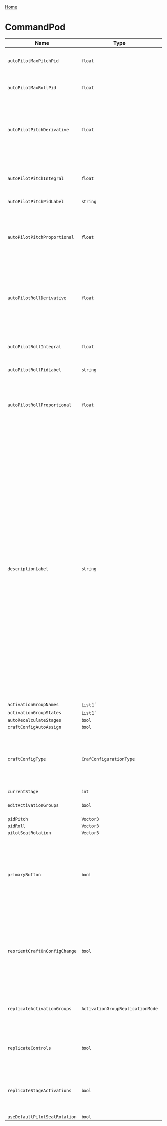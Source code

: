[Home](https://wnp78.github.io/Sr2Xml/)

# CommandPod


|Name|Type|Description|
|--|--|--|
|`autoPilotMaxPitchPid`|`float`|Adjusts the range of the PID sliders in the UI...does not impact flight performance.|
|`autoPilotMaxRollPid`|`float`|Adjusts the range of the PID sliders in the UI...does not impact flight performance.|
|`autoPilotPitchDerivative`|`float`|Used to reduce overshooting/oscillations, although excessive amounts will introduce oscillation. Highly maneuverable crafts will not tolerate much if any derivative without introducing oscillation.|
|`autoPilotPitchIntegral`|`float`|Attempts to compensate for cases where the proportional is not sufficient to maintain the target. Not typically recommended for roll.|
|`autoPilotPitchPidLabel`|`string`||
|`autoPilotPitchProportional`|`float`|The primary value which dictates how strongly the auto-pilot reacts to errors.  Craft with large control lag will need proportional reduced considerably below the craft's maximum rate to get oscillation to an acceptable level.|
|`autoPilotRollDerivative`|`float`|Used to reduce overshooting/oscillations, although excessive amounts will introduce oscillation. Highly maneuverable crafts will not tolerate much if any derivative without introducing oscillation.|
|`autoPilotRollIntegral`|`float`|Attempts to compensate for cases where the proportional is not sufficient to maintain the target. Not typically recommended for roll.|
|`autoPilotRollPidLabel`|`string`||
|`autoPilotRollProportional`|`float`|The primary value which dictates how strongly the auto-pilot reacts to errors.  Craft with large control lag will need proportional reduced considerably below the craft's maximum rate to get oscillation to an acceptable level.|
|`descriptionLabel`|`string`|Auto-pilot uses a "PID" controller, which has 3 main components Proportional, Integral, and Derivative.  They can be adjusted while in-flight to determine optimal values (View Panel->Auto-Pilot), and can then be adjusted here to save with the craft. The difficult part of pid tuning is controlling oscillation when the craft is nearly on-target.  The values should typically be large enough to produce the desired response rate without introducing oscillation, at a variety of airspeeds.  All may introduce oscillation if they're too high.  General advice to begin tuning - While in flight, start with integral and derivative at zero.  Adjust proportional until desired response rate is achieved, and oscillation is minimized (may not be able to eliminate).  Increase derivative until overshoot/oscillation is minimized.  Add integral until any persistent error scenarios are addressed while keeping oscillation to a minimum. Tip: Display input sliders to monitor oscillation in inputs.|
|`activationGroupNames`|`List`1`||
|`activationGroupStates`|`List`1`||
|`autoRecalculateStages`|`bool`||
|`craftConfigAutoAssign`|`bool`||
|`craftConfigType`|`CrafConfigurationType`|Changes the configuration of a craft. The configuration is used to drive various functions such as pilot orientation, rotation when certain parts are pulled out, and some default settings for parts.|
|`currentStage`|`int`||
|`editActivationGroups`|`bool`|Edit the names of your activation groups to help keep them organized.|
|`pidPitch`|`Vector3`||
|`pidRoll`|`Vector3`||
|`pilotSeatRotation`|`Vector3`||
|`primaryButton`|`bool`|Assigns this as the primary command pod for the craft. The primary command pod will control all parts in the craft, except for those added from a previously made subassembly that included its own command pod. Note: The primary command pod cannot be deleted.|
|`reorientCraftOnConfigChange`|`bool`|If enabled, the craft in the designer will rotate when the configuration type changes (Plane/Rocket).  You would want to disable this if a craft is already oriented correctly but it needs to have its configuration type changed.  This option does not impact operation during flight.|
|`replicateActivationGroups`|`ActivationGroupReplicationMode`|Determines how this command pod will replicate activation groups from the active command pod when this pod isn't active.|
|`replicateControls`|`bool`|Determines whether this command pod will replicate inputs from the active pod when this command pod isn't active.|
|`replicateStageActivations`|`bool`|Determines whether this command pod will replicate stage activations from the active pod when this command pod isn't active.|
|`useDefaultPilotSeatRotation`|`bool`||


